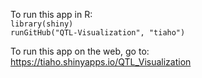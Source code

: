 To run this app in R:  
`library(shiny)`  
`runGitHub("QTL-Visualization", "tiaho")`

To run this app on the web, go to:
https://tiaho.shinyapps.io/QTL_Visualization